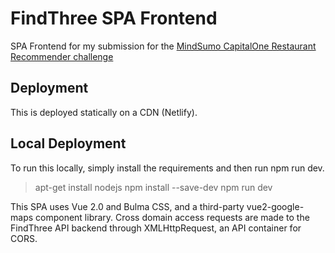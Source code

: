 # FindThree SPA Frontend
SPA Frontend for my submission for the [MindSumo CapitalOne Restaurant Recommender challenge](https://www.mindsumo.com/contests/restaurant-api)

## Deployment
This is deployed statically on a CDN (Netlify).

## Local Deployment
To run this locally, simply install the requirements and then run npm run dev.
> apt-get install nodejs
> npm install --save-dev
> npm run dev

This SPA uses Vue 2.0 and Bulma CSS, and a third-party vue2-google-maps component library. Cross domain access requests are made to the FindThree API backend through XMLHttpRequest, an API container for CORS.


